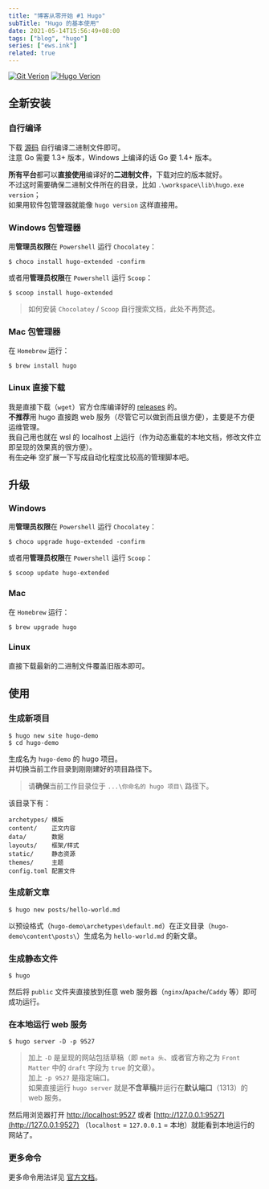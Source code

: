 ```yaml
---
title: "博客从零开始 #1 Hugo"
subTitle: "Hugo 的基本使用"
date: 2021-05-14T15:56:49+08:00
tags: ["blog", "hugo"]
series: ["ews.ink"]
related: true
---
```


<a href="https://git-scm.com/downloads"><img src="https://img.shields.io/badge/git_version-v2.31.1-blue.svg?logo=git&logoColor=fff" alt="Git Verion" data-sticker></a> <a href="https://github.com/gohugoio/hugo/releases"><img src="https://img.shields.io/badge/hugo_version-v0.83.1%2fextended-blue.svg?logo=hugo&logoColor=fff" alt="Hugo Verion" data-sticker></a>

## 全新安装
### 自行编译
下载 [源码](https://github.com/gohugoio/hugo) 自行编译二进制文件即可。  
注意 Go 需要 1.3+ 版本，Windows 上编译的话 Go 要 1.4+ 版本。  

**所有平台**都可以**直接使用**编译好的**二进制文件**，下载对应的版本就好。  
不过这时需要确保二进制文件所在的目录，比如 `.\workspace\lib\hugo.exe version`；  
如果用软件包管理器就能像 `hugo version` 这样直接用。

### Windows 包管理器
用**管理员权限**在 `Powershell` 运行 `Chocolatey`：  
```shell
$ choco install hugo-extended -confirm
```

或者用**管理员权限**在 `Powershell` 运行 `Scoop`：  
```shell
$ scoop install hugo-extended
```

> 如何安装 `Chocolatey` / `Scoop` 自行搜索文档，此处不再赘述。  

### Mac 包管理器
在 `Homebrew` 运行：  
```shell
$ brew install hugo
```

### Linux 直接下载
我是直接下载（`wget`）官方仓库编译好的 [releases](https://github.com/gohugoio/hugo/releases) 的。  
**不推荐**用 hugo 直接跑 web 服务（尽管它可以做到而且很方便），主要是不方便运维管理。  
我自己用也就在 wsl 的 localhost 上运行（作为动态重载的本地文档，修改文件立即呈现的效果真的很方便）。  
有~~生之年~~ 空扩展一下写成自动化程度比较高的管理脚本吧。  

## 升级
### Windows
用**管理员权限**在 `Powershell` 运行 `Chocolatey`：  
```shell
$ choco upgrade hugo-extended -confirm
```

或者用**管理员权限**在 `Powershell` 运行 `Scoop`：  
```shell
$ scoop update hugo-extended
```

### Mac
在 `Homebrew` 运行：  
```shell
$ brew upgrade hugo
```

### Linux
直接下载最新的二进制文件覆盖旧版本即可。  

## 使用
### 生成新项目
```shell
$ hugo new site hugo-demo
$ cd hugo-demo
```
生成名为 `hugo-demo` 的 hugo 项目。  
并切换当前工作目录到刚刚建好的项目路径下。  

> 请**确保**当前工作目录位于 `...\你命名的 hugo 项目\` 路径下。  

该目录下有：  
```
archetypes/ 模版
content/    正文内容
data/       数据
layouts/    框架/样式
static/     静态资源
themes/     主题
config.toml 配置文件
```

### 生成新文章
```shell
$ hugo new posts/hello-world.md
```
以预设格式（`hugo-demo\archetypes\default.md`）在正文目录（`hugo-demo\content\posts\`）生成名为 `hello-world.md` 的新文章。  

### 生成静态文件
```shell
$ hugo
```
然后将 `public` 文件夹直接放到任意 web 服务器（`nginx`/`Apache`/`Caddy` 等）即可成功运行。  

### 在本地运行 web 服务
```shell
$ hugo server -D -p 9527
```

> 加上 `-D` 是呈现的网站包括草稿（即 `meta 头`、或者官方称之为 `Front Matter` 中的 `draft` 字段为 `true` 的文章）。  
> 加上 `-p 9527` 是指定端口。  
> 如果直接运行 `hugo server` 就是**不含草稿**并运行在**默认端口**（1313）的 web 服务。  

然后用浏览器打开 [http://localhost:9527](http://localhost:9527) 或者 [http://127.0.0.1:9527](http://127.0.0.1:9527) （`localhost` = `127.0.0.1` = 本地）就能看到本地运行的网站了。  

### 更多命令
更多命令用法详见 [官方文档](https://www.gohugo.org/doc/overview/usage/)。  